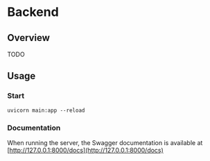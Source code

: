 # Backend

## Overview

TODO

## Usage

### Start

```
uvicorn main:app --reload
```

### Documentation

When running the server, the Swagger documentation is available at [http://127.0.0.1:8000/docs](http://127.0.0.1:8000/docs)